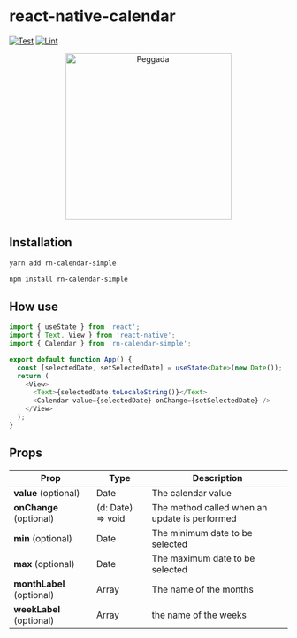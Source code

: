 # react-native-calendar

[![Test](https://github.com/emirdeliz/rn-calendar-simple/actions/workflows/test.yml/badge.svg)](https://github.com/emirdeliz/rn-calendar-simple/actions/workflows/test.yml)
[![Lint](https://github.com/emirdeliz/rn-calendar-simple/actions/workflows/lint.yml/badge.svg)](https://github.com/emirdeliz/rn-calendar-simple/actions/workflows/lint.yml)

<p align="center">
  <img src="https://github.com/emirdeliz/rn-calendar-simple/blob/main/docs/demo.gif" width="300" height="auto" alt="Peggada"/>
</p>

## Installation
```bash
yarn add rn-calendar-simple
```
```bash
npm install rn-calendar-simple
```

## How use
```typescript
import { useState } from 'react';
import { Text, View } from 'react-native';
import { Calendar } from 'rn-calendar-simple';

export default function App() {
  const [selectedDate, setSelectedDate] = useState<Date>(new Date());
  return (
    <View>
      <Text>{selectedDate.toLocaleString()}</Text>
      <Calendar value={selectedDate} onChange={setSelectedDate} />
    </View>
  );
}
```

## Props

| **Prop**           | **Type**      | **Description**                              |
| ------------------ | ------------- | -------------------------------------------- |
| **value** (optional) | Date | The calendar value |
| **onChange** (optional)  | (d: Date) => void | The method called when an update is performed  |
| **min** (optional) | Date | The minimum date to be selected |
| **max** (optional) | Date | The maximum date to be selected |
| **monthLabel** (optional) | Array<ReactNode> | The name of the months |
| **weekLabel** (optional) | Array<ReactNode> | the name of the weeks |



